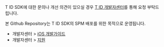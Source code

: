 T ID SDK에 대한 문의나 개선 의견이 있으실 경우 [T ID 개발자센터](https://developers.t-id.co.kr)를 통해 요청 부탁드립니다.

본 Github Repository는 T ID SDK의 SPM 배포를 위한 목적으로 운영됩니다.

* 개발자센터 > [iOS 개발가이드](https://developers.t-id.co.kr/document/dev-guide/ios)
* 개발자센터 > [지원](https://developers.t-id.co.kr/support/notice/list)
